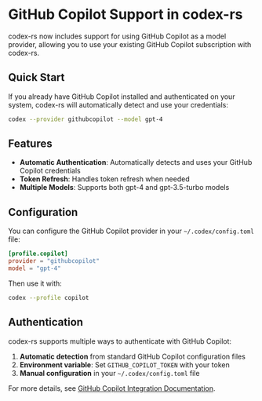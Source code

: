 # GitHub Copilot Support in codex-rs

codex-rs now includes support for using GitHub Copilot as a model provider, allowing you to use your existing GitHub Copilot subscription with codex-rs.

## Quick Start

If you already have GitHub Copilot installed and authenticated on your system, codex-rs will automatically detect and use your credentials:

```bash
codex --provider githubcopilot --model gpt-4
```

## Features

- **Automatic Authentication**: Automatically detects and uses your GitHub Copilot credentials
- **Token Refresh**: Handles token refresh when needed
- **Multiple Models**: Supports both gpt-4 and gpt-3.5-turbo models

## Configuration

You can configure the GitHub Copilot provider in your `~/.codex/config.toml` file:

```toml
[profile.copilot]
provider = "githubcopilot"
model = "gpt-4"
```

Then use it with:

```bash
codex --profile copilot
```

## Authentication

codex-rs supports multiple ways to authenticate with GitHub Copilot:

1. **Automatic detection** from standard GitHub Copilot configuration files
2. **Environment variable**: Set `GITHUB_COPILOT_TOKEN` with your token
3. **Manual configuration** in your `~/.codex/config.toml` file

For more details, see [GitHub Copilot Integration Documentation](./docs/github-copilot.md).
